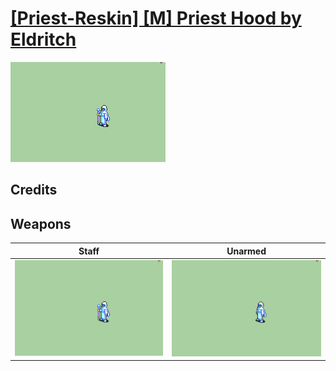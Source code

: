 # [\[Priest-Reskin\] \[M\] Priest Hood by Eldritch](./)

<img src="./7.%20Staff/Staff_000.png" alt="[Priest-Reskin] [M] Priest Hood by Eldritch standing" />

## Credits



## Weapons


|Staff |Unarmed |
|  :---: | :---: |
| <img alt="Staff animation" src="./7.%20Staff/Staff.gif" /> | <img alt="Unarmed animation" src="./8.%20Unarmed/Unarmed.gif" /> |

